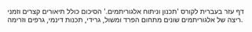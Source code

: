 דף עזר בעברית לקורס 'תכנון וניתוח אלגוריתמים.'
הסיכום כולל תיאורים קצרים וזמני ריצה של אלגוריתמים שונים מתחום הפרד ומשול, גרידי, תכנות דינמי, גרפים וזרימה.
